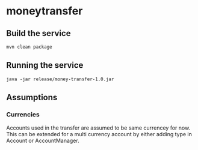 # moneytransfer

## Build the service

    mvn clean package

## Running the service

    java -jar release/money-transfer-1.0.jar

## Assumptions

### Currencies
Accounts used in the transfer are assumed to be same currencey for now. This can be extended
for a multi currency account by either adding type in Account or AccountManager.

